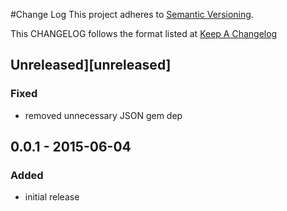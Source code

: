 #Change Log
This project adheres to [Semantic Versioning](http://semver.org/).

This CHANGELOG follows the format listed at [Keep A Changelog](http://keepachangelog.com/)

## Unreleased][unreleased]
### Fixed
- removed unnecessary JSON gem dep

## 0.0.1 - 2015-06-04

### Added
- initial release

